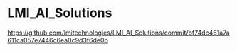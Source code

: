 # LMI_AI_Solutions
https://github.com/lmitechnologies/LMI_AI_Solutions/commit/bf74dc461a7a611ca057e7446c6ea0c9d3f6de0b
